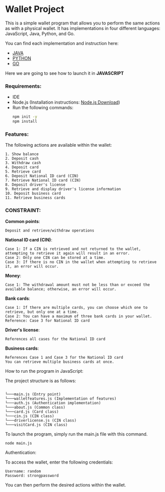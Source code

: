 # Wallet Project

This is a simple wallet program that allows you to perform the same actions as with a physical wallet. It has implementations in four different languages: JavaScript, Java, Python, and Go. 

You can find each implementation and instruction here: 

* [JAVA](https://github.com/hei-school/my-wallet-Dinasoa/tree/features/java)
* [PYTHON](https://github.com/hei-school/my-wallet-Dinasoa/tree/features/python)
* [GO](https://github.com/hei-school/my-wallet-Dinasoa/tree/features/go)


Here we are going to see how to launch it in __JAVASCRIPT__

### Requirements:

- IDE
- Node.js (Installation instructions: [Node.js Download](https://nodejs.org/en/download/))
- Run the following commands:
  ```bash
  npm init -y
  npm install
  ```
### Features:

The following actions are available within the wallet:

    1. Show balance
    2. Deposit cash
    3. Withdraw cash
    4. Deposit card
    5. Retrieve card
    6. Deposit National ID card (CIN)
    7. Retrieve National ID card (CIN)
    8. Deposit driver's license
    9. Retrieve and display driver's license information
    10. Deposit business card
    11. Retrieve business cards

### CONSTRAINT: 
__Common points__:

    Deposit and retrieve/withdraw operations

__National ID card (CIN)__:

    Case 1: If a CIN is retrieved and not returned to the wallet, attempting to retrieve it again will result in an error.
    Case 2: Only one CIN can be stored at a time.
    Case 3: If there is no CIN in the wallet when attempting to retrieve it, an error will occur.

__Money__:

    Case 1: The withdrawal amount must not be less than or exceed the available balance; otherwise, an error will occur.

__Bank cards__:

    Case 1: If there are multiple cards, you can choose which one to retrieve, but only one at a time.
    Case 2: You can have a maximum of three bank cards in your wallet.
    Reference: Case 3 for National ID card

__Driver's license__:

    References all cases for the National ID card

__Business cards__:

    References Case 1 and Case 3 for the National ID card
    You can retrieve multiple business cards at once.

How to run the program in JavaScript:

The project structure is as follows:

```tree

└───main.js (Entry point)
└───walletfeatures.js (Implementation of features)
└───auth.js (Authentication implementation)
└───about.js (Common class)
└───card.js (Card class)
└───cin.js (CIN class)
└───driverlicense.js (CIN class)
└───visitCard.js (CIN class)
```

To launch the program, simply run the main.js file with this command. 

```
node main.js
```

Authentication:

To access the wallet, enter the following credentials:

    Username: random
    Password: strongpassword

You can then perform the desired actions within the wallet.